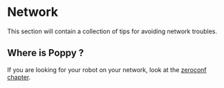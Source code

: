# Network
This section will contain a collection of tips for avoiding network troubles.

## Where is Poppy ?
If you are looking for your robot on your network, look at the [zeroconf chapter](http://docs.poppy-project.org/en/installation/install-zeroconf.html#alternatives-to-find-the-ip-address-of-a-computer-on-your-local-network).